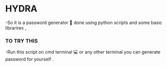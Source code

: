 # HYDRA
-So it is a password generator 🔐 done using python scripts and some basic librarires ,

### TO TRY THIS 
-Run this script on cmd terminal 💻 or any other terminal you can generate password for yourself .
